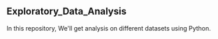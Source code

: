 ## Exploratory_Data_Analysis

In this repository, We'll get analysis on different datasets using Python.

